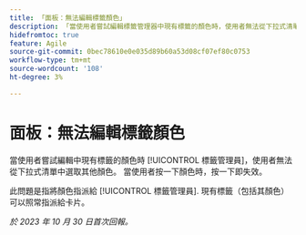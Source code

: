 ```yaml
---
title: 「面板：無法編輯標籤顏色」
description: 「當使用者嘗試編輯標籤管理器中現有標籤的顏色時，使用者無法從下拉式清單中選擇其他顏色。 當使用者按一下顏色時，按一下即失效。」
hidefromtoc: true
feature: Agile
source-git-commit: 0bec78610e0e035d89b60a53d08cf07ef80c0753
workflow-type: tm+mt
source-wordcount: '108'
ht-degree: 3%

---
```



# 面板：無法編輯標籤顏色

當使用者嘗試編輯中現有標籤的顏色時 [!UICONTROL 標籤管理員]，使用者無法從下拉式清單中選取其他顏色。 當使用者按一下顏色時，按一下即失效。

此問題是指將顏色指派給 [!UICONTROL 標籤管理員]. 現有標籤（包括其顏色）可以照常指派給卡片。

_於 2023 年 10 月 30 日首次回報。_
